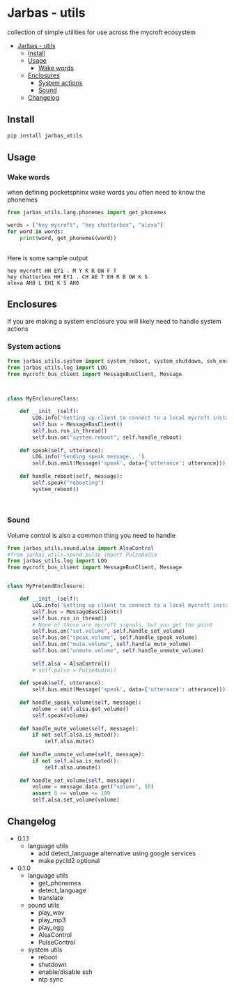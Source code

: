 # Jarbas - utils

collection of simple utilities for use across the mycroft ecosystem

- [Jarbas - utils](#jarbas---utils)
  * [Install](#install)
  * [Usage](#usage)
    + [Wake words](#wake-words)
  * [Enclosures](#enclosures)
    + [System actions](#system-actions)
    + [Sound](#sound)
  * [Changelog](#changelog)


## Install
```bash
pip install jarbas_utils
```

## Usage

### Wake words

when defining pocketsphinx wake words you often need to know the phonemes

```python
from jarbas_utils.lang.phonemes import get_phonemes

words = ["hey mycroft", "hey chatterbox", "alexa"]
for word in words:
    print(word, get_phonemes(word))
        
```

Here is some sample output

    hey mycroft HH EY1 . M Y K R OW F T
    hey chatterbox HH EY1 . CH AE T EH R B OW K S
    alexa AH0 L EH1 K S AH0

## Enclosures

If you are making a system enclosure you will likely need to handle system actions

### System actions

```python
from jarbas_utils.system import system_reboot, system_shutdown, ssh_enable, ssh_disable
from jarbas_utils.log import LOG
from mycroft_bus_client import MessageBusClient, Message



class MyEnclosureClass:

    def __init__(self):
        LOG.info('Setting up client to connect to a local mycroft instance')
        self.bus = MessageBusClient()
        self.bus.run_in_thread()
        self.bus.on("system.reboot", self.handle_reboot)
        
    def speak(self, utterance):
        LOG.info('Sending speak message...')
        self.bus.emit(Message('speak', data={'utterance': utterance}))
        
    def handle_reboot(self, message):
        self.speak("rebooting")
        system_reboot()
        
        
```
### Sound

Volume control is also a common thing you need to handle

```python
from jarbas_utils.sound.alsa import AlsaControl
#from jarbas_utils.sound.pulse import PulseAudio
from jarbas_utils.log import LOG
from mycroft_bus_client import MessageBusClient, Message


class MyPretendEnclosure:

    def __init__(self):
        LOG.info('Setting up client to connect to a local mycroft instance')
        self.bus = MessageBusClient()
        self.bus.run_in_thread()
        # None of these are mycroft signals, but you get the point
        self.bus.on("set.volume", self.handle_set_volume)
        self.bus.on("speak.volume", self.handle_speak_volume)
        self.bus.on("mute.volume", self.handle_mute_volume)
        self.bus.on("unmute.volume", self.handle_unmute_volume)
        
        self.alsa = AlsaControl()
        # self.pulse = PulseAudio()
        
    def speak(self, utterance):
        self.bus.emit(Message('speak', data={'utterance': utterance}))
        
    def handle_speak_volume(self, message):
        volume = self.alsa.get_volume()
        self.speak(volume)
        
    def handle_mute_volume(self, message):
        if not self.alsa.is_muted():
            self.alsa.mute()
        
    def handle_unmute_volume(self, message):
        if not self.alsa.is_muted():
            self.alsa.unmute()
        
    def handle_set_volume(self, message):
        volume = message.data.get("volume", 50)
        assert 0 <= volume <= 100
        self.alsa.set_volume(volume)

```

## Changelog

- 0.1.1
    - language utils
        - add detect_language alternative using google services
        - make pycld2 optional
- 0.1.0
    - language utils
        - get_phonemes
        - detect_language
        - translate
    -  sound utils
        - play_wav
        - play_mp3
        - play_ogg
        - AlsaControl
        - PulseControl
    - system utils
        - reboot
        - shutdown
        - enable/disable ssh
        - ntp sync